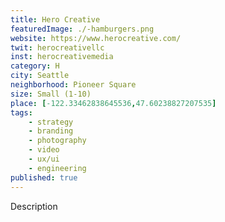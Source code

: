 ```yaml
---
title: Hero Creative
featuredImage: ./-hamburgers.png
website: https://www.herocreative.com/
twit: herocreativellc
inst: herocreativemedia
category: H
city: Seattle
neighborhood: Pioneer Square
size: Small (1-10)
place: [-122.33462838645536,47.60238827207535]
tags:
    - strategy
    - branding
    - photography
    - video
    - ux/ui
    - engineering
published: true
---
```


Description
